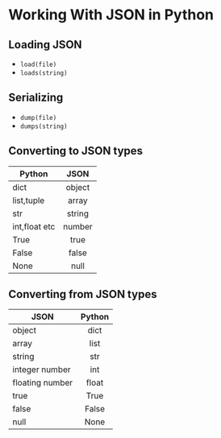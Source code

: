 # Working With JSON in Python

## Loading JSON

- `load(file)`
- `loads(string)`

## Serializing

- `dump(file)`
- `dumps(string)`

## Converting to JSON types

| Python   	        |      JSON         	|
|-------------------|:---------------------:|
|dict   	        |  object              	|
|list,tuple	        |  array   	            |
|str    	        |  string  	            |
|int,float etc   	|  number           	|
|True               |  true             	|
|False          	|  false             	|
|None          	    |  null             	|


## Converting from JSON types

| JSON   	        |      Python         	|
|-------------------|:---------------------:|
|object   	        |  dict              	|
|array	            |  list   	            |
|string	            |  str   	            |
|integer number    	|  int               	|
|floating number    |  float               	|
|true               |  True             	|
|false          	|  False             	|
|null          	    |  None             	|

